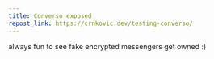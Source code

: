 ```yaml
---
title: Converso exposed
repost_link: https://crnkovic.dev/testing-converso/
---
```


always fun to see fake encrypted messengers get owned :)
